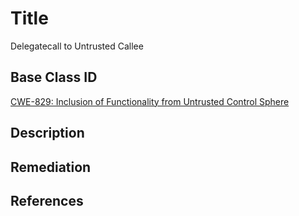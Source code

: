 # Title 
Delegatecall to Untrusted Callee

## Base Class ID
[CWE-829: Inclusion of Functionality from Untrusted Control Sphere](https://cwe.mitre.org/data/definitions/829.html)

## Description 


## Remediation


## References
